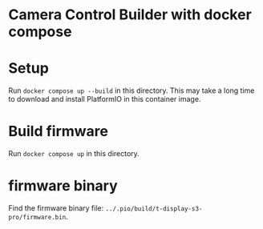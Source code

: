 # Camera Control Builder with docker compose

# Setup

Run `docker compose up --build` in this directory.
This may take a long time to download and install PlatformIO in this container image.

# Build firmware

Run `docker compose up` in this directory.

# firmware binary

Find the firmware binary file: `../.pio/build/t-display-s3-pro/firmware.bin`.
